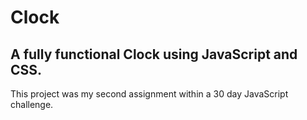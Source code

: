 # Clock

## A fully functional Clock using JavaScript and CSS.

This project was my second assignment within a 30 day JavaScript challenge.
